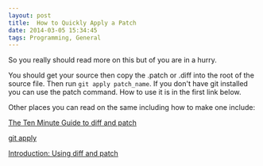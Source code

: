 ```yaml
---
layout: post
title:  How to Quickly Apply a Patch
date: 2014-03-05 15:34:45
tags: Programming, General
---
```


So you really should read more on this but of you are in a hurry.

You should get your source then copy the .patch or .diff into the root of the source file. Then run `git apply patch_name`. If you don't have git installed you can use the patch command. How to use it is in the first link below.


Other places you can read on the same including how to make one include:


[The Ten Minute Guide to diff and patch]

[git apply]

[Introduction: Using diff and patch]



[The Ten Minute Guide to diff and patch]: http://jungels.net/articles/diff-patch-ten-minutes.html
[git apply]: http://git-scm.com/docs/git-apply
[Introduction: Using diff and patch]: http://blog.linuxacademy.com/linux/introduction-using-diff-and-patch/




